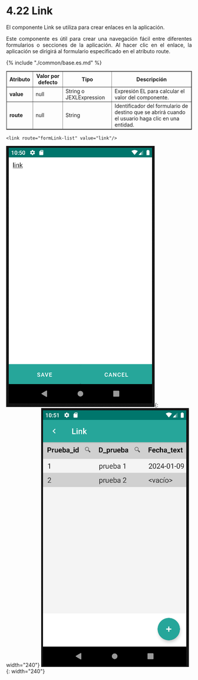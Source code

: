 # 4.22 Link
<div style="text-align: justify;">
    <p>El componente Link se utiliza para crear enlaces en la aplicación.</p>
    <p>Este componente es útil para crear una navegación fácil entre diferentes formularios o secciones de la aplicación. Al hacer clic en el enlace, la aplicación se dirigirá al formulario especificado en el atributo route.</p>
</div>
<table border="1">
    <thead>
        <tr>
            <th colspan="2">Atributo</th>
            <th>Valor por defecto</th>
            <th>Tipo</th>
            <th>Descripción</th>
         </tr>
    </thead>
    <tbody>
        {% include "./common/base.es.md" %}
        <tr>
            <td colspan="2"><strong>value</strong></td>
            <td>null</td>
            <td>String o JEXLExpression</td>
            <td>Expresión EL para calcular el valor del componente.</td>
        </tr>
        <tr>
            <td colspan="2"><strong>route</strong></td>
            <td>null</td>
            <td>String</td>
            <td>Identificador del formulario de destino que se abrirá cuando el usuario haga clic en una entidad.</td>
        </tr>
    </tbody>
</table>

    <link route="formLink-list" value="link"/>

![Imagen 1](../img/link1.png){: width="240"} ![Imagen 2](../img/link2.png){: width="240"}
